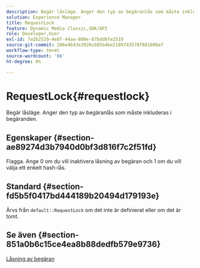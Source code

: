 ```yaml
---
description: Begär låsläge. Anger den typ av begäranlås som måste inkluderas i begäranden.
solution: Experience Manager
title: RequestLock
feature: Dynamic Media Classic,SDK/API
role: Developer,User
exl-id: 7a2b2529-4e8f-44aa-800e-87bdd6fe2519
source-git-commit: 206e4643e3926cb85b4be2189743578f88180be7
workflow-type: tm+mt
source-wordcount: '66'
ht-degree: 0%

---
```


# RequestLock{#requestlock}

Begär låsläge. Anger den typ av begäranlås som måste inkluderas i begäranden.

## Egenskaper {#section-ae89274d3b7940d0bf3d816f7c2f51fd}

Flagga. Ange 0 om du vill inaktivera låsning av begäran och 1 om du vill välja ett enkelt hash-lås.

## Standard {#section-fd5b5f0417bd444189b20494d179193e}

Ärvs från `default::RequestLock` om det inte är definierat eller om det är tomt.

## Se även {#section-851a0b6c15ce4ea8b88dedfb579e9736}

[Låsning av begäran](../../../../../is-api/image-catalog/image-serving-api-ref/c-image-catalog-reference/c-attributes-reference/r-requestlock.md#reference-8bbe2f581be847d3b9fa123e8e5e94b0)

